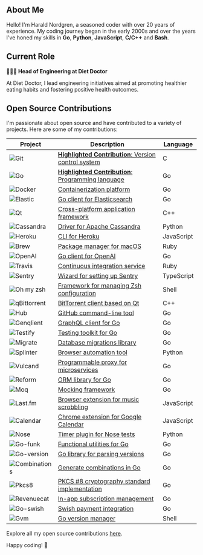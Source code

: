 ## About Me

Hello! I'm Harald Nordgren, a seasoned coder with over 20 years of experience. My coding journey began in the early 2000s and over the years I've honed my skills in **Go**, **Python**, **JavaScript**, **C/C++** and **Bash**.

## Current Role

👨🏼‍💻 **Head of Engineering at Diet Doctor**

At Diet Doctor, I lead engineering initiatives aimed at promoting healthier eating habits and fostering positive health outcomes.

## Open Source Contributions

I'm passionate about open source and have contributed to a variety of projects. Here are some of my contributions:

| Project | Description | Language |
| --- | --- | --- |
| ![Git](https://img.shields.io/badge/-Git-f05032?logo=git&logoColor=white) | [**Highlighted Contribution**: Version control system](https://git.kernel.org/pub/scm/git/git.git/log/?qt=author&q=HaraldNordgren&showmsg=1) | C |
| ![Go](https://img.shields.io/badge/-Go-00ADD8?logo=go&logoColor=white) | [**Highlighted Contribution**: Programming language](https://go-review.googlesource.com/q/owner:haraldnordgren@gmail.com+is:merged) | Go |
| ![Docker](https://img.shields.io/badge/-Docker-2496ED?logo=docker&logoColor=white) | [Containerization platform](https://github.com/pulls?q=author:HaraldNordgren+is:merged+repo:docker/docs) | Go |
| ![Elastic](https://img.shields.io/badge/-Elastic-005571?logo=elasticsearch&logoColor=white) | [Go client for Elasticsearch](https://github.com/pulls?q=author:HaraldNordgren+is:merged+repo:elastic/go-elasticsearch) | Go |
| ![Qt](https://img.shields.io/badge/-Qt-41CD52?logo=qt&logoColor=white) | [Cross-platform application framework](https://code.qt.io/cgit/qt/qtbase.git/log/?qt=author&q=HaraldNordgren&showmsg=1) | C++ |
| ![Cassandra](https://img.shields.io/badge/-Cassandra-1287B1?logo=apache-cassandra&logoColor=white) | [Driver for Apache Cassandra](https://github.com/pulls?q=author:HaraldNordgren+is:merged+repo:datastax/python-driver) | Python |
| ![Heroku](https://img.shields.io/badge/-Heroku-430098?logo=heroku&logoColor=white) | [CLI for Heroku](https://github.com/pulls?q=author:HaraldNordgren+is:merged+repo:heroku/heroku-apps) | JavaScript |
| ![Brew](https://img.shields.io/badge/-Brew-FBB040?logo=homebrew&logoColor=white) | [Package manager for macOS](https://github.com/pulls?q=author:HaraldNordgren+is:merged+repo:Homebrew/brew) | Ruby |
| ![OpenAI](https://img.shields.io/badge/-OpenAI-412991?logo=openai&logoColor=white) | [Go client for OpenAI](https://github.com/pulls?q=author:HaraldNordgren+is:merged+repo:sashabaranov/go-openai) | Go |
| ![Travis](https://img.shields.io/badge/-Travis-3EAAAF?logo=travis-ci&logoColor=white) | [Continuous integration service](https://github.com/pulls?q=author:HaraldNordgren+is:merged+repo:travis-ci/travis.rb) | Ruby |
| ![Sentry](https://img.shields.io/badge/-Sentry-362D59?logo=sentry&logoColor=white) | [Wizard for setting up Sentry](https://github.com/pulls?q=author:HaraldNordgren+is:merged+repo:getsentry/sentry-wizard) | TypeScript |
| ![Oh my zsh](https://img.shields.io/badge/-Oh_my_zsh-F15A24?logo=zsh&logoColor=white) | [Framework for managing Zsh configuration](https://github.com/pulls?q=author:HaraldNordgren+is:merged+repo:ohmyzsh/ohmyzsh) | Shell |
| ![qBittorrent](https://img.shields.io/badge/-qBittorrent-2F67BA?logo=qbittorrent&logoColor=white) | [BitTorrent client based on Qt](https://github.com/pulls?q=author:HaraldNordgren+is:merged+repo:qbittorrent/qBittorrent) | C++ |
| ![Hub](https://img.shields.io/badge/-Hub-181717?logo=github&logoColor=white) | [GitHub command-line tool](https://github.com/pulls?q=author:HaraldNordgren+is:merged+repo:mislav/hub) | Go |
| ![Genqlient](https://img.shields.io/badge/-Genqlient-E10098?logo=graphql&logoColor=white) | [GraphQL client for Go](https://github.com/pulls?q=author:HaraldNordgren+is:merged+repo:Khan/genqlient) | Go |
| ![Testify](https://img.shields.io/badge/-Testify-00ADD8?logo=go&logoColor=white) | [Testing toolkit for Go](https://github.com/pulls?q=author:HaraldNordgren+is:merged+repo:stretchr/testify) | Go |
| ![Migrate](https://img.shields.io/badge/-Migrate-00ADD8?logo=go&logoColor=white) | [Database migrations library](https://github.com/pulls?q=author:HaraldNordgren+is:merged+repo:golang-migrate/migrate) | Go |
| ![Splinter](https://img.shields.io/badge/-Splinter-3776AB?logo=python&logoColor=white) | [Browser automation tool](https://github.com/pulls?q=author:HaraldNordgren+is:merged+repo:cobrateam/splinter) | Python |
| ![Vulcand](https://img.shields.io/badge/-Vulcand-00ADD8?logo=go&logoColor=white) | [Programmable proxy for microservices](https://github.com/pulls?q=author:HaraldNordgren+is:merged+repo:vulcand/vulcand) | Go |
| ![Reform](https://img.shields.io/badge/-Reform-00ADD8?logo=go&logoColor=white) | [ORM library for Go](https://github.com/pulls?q=author:HaraldNordgren+is:merged+repo:go-reform/reform) | Go |
| ![Moq](https://img.shields.io/badge/-Moq-00ADD8?logo=go&logoColor=white) | [Mocking framework](https://github.com/pulls?q=author:HaraldNordgren+is:merged+repo:matryer/moq) | Go |
| ![Last.fm](https://img.shields.io/badge/-Last.fm-D51007?logo=last.fm&logoColor=white) | [Browser extension for music scrobbling](https://github.com/pulls?q=author:HaraldNordgren+is:merged+repo:web-scrobbler/web-scrobbler) | JavaScript |
| ![Calendar](https://img.shields.io/badge/-Calendar-4285F4?logo=google&logoColor=white) | [Chrome extension for Google Calendar](https://github.com/pulls?q=author:HaraldNordgren+is:merged+repo:chimbori/google-calendar-crx) | JavaScript |
| ![Nose](https://img.shields.io/badge/-Nose-3776AB?logo=python&logoColor=white) | [Timer plugin for Nose tests](https://github.com/pulls?q=author:HaraldNordgren+is:merged+repo:mahmoudimus/nose-timer) | Python |
| ![Go-funk](https://img.shields.io/badge/-Go--funk-00ADD8?logo=go&logoColor=white) | [Functional utilities for Go](https://github.com/pulls?q=author:HaraldNordgren+is:merged+repo:thoas/go-funk) | Go |
| ![Go-version](https://img.shields.io/badge/-Go--version-00ADD8?logo=go&logoColor=white) | [Go library for parsing versions](https://github.com/pulls?q=author:HaraldNordgren+is:merged+repo:mcuadros/go-version) | Go |
| ![Combinations](https://img.shields.io/badge/-Combinations-00ADD8?logo=go&logoColor=white) | [Generate combinations in Go](https://github.com/pulls?q=author:HaraldNordgren+is:merged+repo:mxschmitt/golang-combinations) | Go |
| ![Pkcs8](https://img.shields.io/badge/-PKCS8-00ADD8?logo=go&logoColor=white) | [PKCS #8 cryptography standard implementation](https://github.com/pulls?q=author:HaraldNordgren+is:merged+repo:youmark/pkcs8) | Go |
| ![Revenuecat](https://img.shields.io/badge/-Revenuecat-00ADD8?logo=go&logoColor=white) | [In-app subscription management](https://github.com/pulls?q=author:HaraldNordgren+is:merged+repo:mhemmings/revenuecat) | Go |
| ![Go-swish](https://img.shields.io/badge/-Go--swish-00ADD8?logo=go&logoColor=white) | [Swish payment integration](https://github.com/pulls?q=author:HaraldNordgren+is:merged+repo:frozzare/go-swish) | Go |
| ![Gvm](https://img.shields.io/badge/-Gvm-1A1A1A?logo=gnu-bash&logoColor=white) | [Go version manager](https://github.com/pulls?q=author:HaraldNordgren+is:merged+repo:moovweb/gvm) | Shell |

Explore all my open source contributions [here](https://github.com/pulls?q=author%3AHaraldNordgren+sort%3Acreated-asc+is%3Apublic+is%3Apr+is%3Amerged+-user%3Adatateknik-lth+-user%3AHaraldNordgren+NOT+%22Bump+Go+versions%22+NOT+%22Bump+Travis+versions%22+).

Happy coding! 🚀
